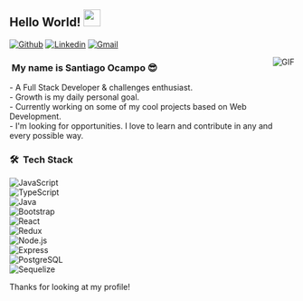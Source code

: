 ## Hello World! <img src="https://raw.githubusercontent.com/iampavangandhi/iampavangandhi/master/gifs/Hi.gif" width="30px"></h2>

[![Github](https://img.shields.io/badge/-Github-000?style=flat&logo=Github&logoColor=white)](https://github.com/santiocampo1) 
[![Linkedin](https://img.shields.io/badge/-LinkedIn-blue?style=flat&logo=Linkedin&logoColor=white)](https://www.linkedin.com/in/santiocampo/) 
[![Gmail](https://img.shields.io/badge/-Gmail-c14438?style=flat&logo=Gmail&logoColor=white)](mailto:sanntiocampo@gmail.com) 

<img align="right" alt="GIF" src="https://media.giphy.com/media/13HgwGsXF0aiGY/giphy.gif" />

<h3>&nbsp;My name is Santiago Ocampo 😎</h3>
- A Full Stack Developer & challenges enthusiast. </br>
- Growth is my daily personal goal. </br> 
- Currently working on some of my cool projects based on Web Development. </br>
- I'm looking for opportunities. I love to learn and contribute in any and every possible way. </br>

<h3> 🛠 &nbsp;Tech Stack</h3>

  ![JavaScript](https://img.shields.io/badge/-JavaScript-333333?style=flat&logo=javascript) </br>
  ![TypeScript](https://img.shields.io/badge/-TypeScript-333333?style=flat&logo=typescript) </br>
  ![Java](https://img.shields.io/badge/-Java-333333?style=flat&logo=Java) </br>
  ![Bootstrap](https://img.shields.io/badge/-Bootstrap-333333?style=flat&logo=bootstrap&logoColor=563D7C) </br>
  ![React](https://img.shields.io/badge/-React-333333?style=flat&logo=react) </br>
  ![Redux](https://img.shields.io/badge/-Redux-333333?style=flat&logo=redux) </br>
  ![Node.js](https://img.shields.io/badge/-Node.js-333333?style=flat&logo=node.js) </br> 
  ![Express](https://img.shields.io/badge/-Express-333333?style=flat&logo=express) </br> 
  ![PostgreSQL](https://img.shields.io/badge/-PostgreSQL-333333?style=flat&logo=PostgreSQL) </br>
  ![Sequelize](https://img.shields.io/badge/-Sequelize-333333?style=flat&logo=sequelize) </br>
  
Thanks for looking at my profile! 
